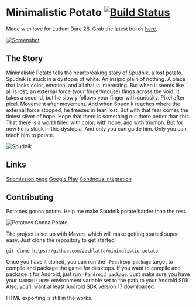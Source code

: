 Minimalistic Potato [![Build Status](http://zachlatta.com:8080/job/minimalistic-potato/badge/icon)](http://ci.zachlatta.com/job/minimalistic-potato/)
===================

Made with love for Ludum Dare 26. Grab the latest builds [here](http://ci.zachlatta.com/job/minimalistic-potato/).

[![Screenshot](http://www.ludumdare.com/compo/wp-content/compo2/233892/18900-shot1.png)](http://www.ludumdare.com/compo/ludum-dare-26/?action=preview&uid=18900)

The Story
---------

Minimalistic Potato tells the heartbreaking story of Spudnik, a lost potato. Spudnik is stuck in a dystopia of white.
An insipid plain of nothing. A place that lacks color, emotion, and all that is interesting. But when it seems like all
is lost, an external force (your finger/mouse) flings across the void! It takes a second, but he slowly follows your
finger with curiosity. Pixel after pixel. Movement after movement. And when Spudnik reaches where the external force
stopped, he freezes in fear, lost. But with that fear comes the tiniest sliver of hope. Hope that there is something
out there better than this. That there is a world filled with color, with hope, and with triumph. But for now he is
stuck in this dystopia. And only you can guide him. Only you can teach him to potate.

![Spudnik](http://i.imgur.com/yx7BV8F.png)

Links
-----
[Submission page](http://www.ludumdare.com/compo/ludum-dare-26/?action=preview&uid=18900)
[Google Play](https://play.google.com/store/apps/details?id=com.zachlatta.minimalistic_potato.android)
[Continous Integration](http://ci.zachlatta.com/job/minimalistic-potato/)

Contributing
------------

Potatoes gonna potate. Help me make Spudnik potate harder than the rest.

![Potatoes Gonna Potate](http://www.ludumdare.com/compo/wp-content/compo2/233892/18900-shot0.png)

The project is set up with Maven, which will make getting started super easy. Just clone the repository to get started!

    git clone https://github.com/zachlatta/minimalistic-potato

Once you have it cloned, you can run the `-Pdesktop package` target to compile and package the game for desktops. If you
want to compile and package it for Android, just run `-Pandroid package`. Just make sure you have your `ANDROID_HOME`
environment variable set to the path to your Android SDK. Also, you'll want at least Android SDK version 17 downloaded.

HTML exporting is still in the works.
